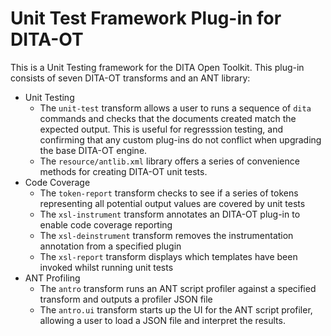 <h1>Unit Test Framework Plug-in for DITA-OT</h1>

This is a Unit Testing framework for the DITA Open Toolkit. This plug-in consists of seven DITA-OT transforms and an ANT
library:

-   Unit Testing
    -   The `unit-test` transform allows a user to runs a sequence of `dita` commands and checks that the documents
        created match the expected output. This is useful for regresssion testing, and confirming that any custom
        plug-ins do not conflict when upgrading the base DITA-OT engine.
    -   The `resource/antlib.xml` library offers a series of convenience methods for creating DITA-OT unit tests.
-   Code Coverage
    -   The `token-report` transform checks to see if a series of tokens representing all potential output values are
        covered by unit tests
    -   The `xsl-instrument` transform annotates an DITA-OT plug-in to enable code coverage reporting
    -   The `xsl-deinstrument` transform removes the instrumentation annotation from a specified plugin
    -   The `xsl-report` transform displays which templates have been invoked whilst running unit tests
-   ANT Profiling
    -   The `antro` transform runs an ANT script profiler against a specified transform and outputs a profiler JSON file
    -   The `antro.ui` transform starts up the UI for the ANT script profiler, allowing a user to load a JSON file and
        interpret the results.
